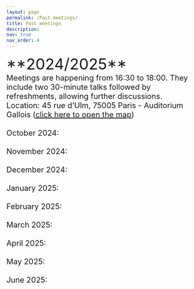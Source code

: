 ```yaml
---
layout: page
permalink: /Past meetings/
title: Past meetings
description:
nav: true
nav_order: 4
---
```

<span style="font-size: 40px;">
**2024/2025** <br>
<span style="font-size: 20px;">
Meetings are happening from 16:30 to 18:00. They include two 30-minute talks followed by refreshments, allowing further discussions.<br>

<span style="font-size: 20px;">
Location: 45 rue d’Ulm, 75005 Paris - Auditorium Gallois (<a href="/assets/img/map.pdf" target="_blank">click here to open the map</a>) <br><br>

<div class="event">
  <span class="event-date">October 2024</span>: 
  <a href="/speakers/October/" class="event-speakers"></a>
</div>
<br>
<div class="event">
  <span class="event-date"> November 2024</span>: 
  <a href="/speakers/November/" class="event-speakers"></a>
</div>
<br>
<div class="event">
  <span class="event-date">December 2024</span>: 
  <a href="/speakers/December/" class="event-speakers"></a>
</div>
<br>
<div class="event">
  <span class="event-date">January 2025</span>: 
  <a href="/speakers/January/" class="event-speakers" ></a>
</div>
<br>
<div class="event">
  <span class="event-date">February 2025</span>: 
  <a href="/speakers/fevrier/" class="event-speakers"></a>
</div>
<br>
<div class="event">
  <span class="event-date">March 2025</span>: 
  <a href="/speakers/mars/" class="event-speakers"></a>
</div>
<br>
<div class="event">
  <span class="event-date">April 2025</span>: 
 <a href="/speakers/mai/" class="event-speakers"></a>
</div>
<br>
<div class="event">
  <span class="event-date">May 2025</span>: 
  <a href="/speakers/mai/" class="event-speakers"></a>
</div>
<br>
<div class="event">
  <span class="event-date">June 2025</span>: 
  <a href="/speakers/Juin/" class="event-speakers"></a>
</div>
<br><br><br>
